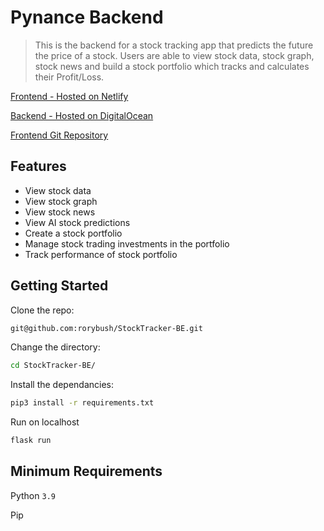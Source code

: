 # Pynance Backend

> This is the backend for a stock tracking app that predicts the future the price of a stock. Users are able to view stock data, stock graph, stock news and build a stock portfolio which tracks and calculates their Profit/Loss.

[Frontend - Hosted on Netlify](tbc)

[Backend - Hosted on DigitalOcean](https://sea-turtle-app-xc9w8.ondigitalocean.app/)

[Frontend Git Repository](https://github.com/rorybush/StockTracker-FE)

## Features

- View stock data
- View stock graph
- View stock news
- View AI stock predictions
- Create a stock portfolio
- Manage stock trading investments in the portfolio
- Track performance of stock portfolio

## Getting Started

Clone the repo:

```sh
git@github.com:rorybush/StockTracker-BE.git
```

Change the directory:

```sh
cd StockTracker-BE/
```

Install the dependancies:

```sh
pip3 install -r requirements.txt
```

Run on localhost

```sh
flask run
```

## Minimum Requirements

Python `3.9`

Pip
